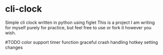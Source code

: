 # cli-clock
Simple cli clock written in python using figlet
This is a project I am writing for myself purely for practice, but feel free to use or fork it however you wish. 

#TODO
color support
timer function
graceful crash handling
hotkey setting changes
